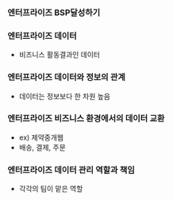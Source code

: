 ### 엔터프라이즈 BSP달성하기

### 엔터프라이즈 데이터
- 비즈니스 활동결과인 데이터

### 엔터프라이즈 데이터와 정보의 관계
- 데이터는 정보보다 한 차원 높음

### 엔터프라이즈 비즈니스 환경에서의 데이터 교환
- ex) 제약중개웹
- 배송, 결제, 주문

### 엔터프라이즈 데이터 관리 역할과 책임
- 각각의 팀이 맡은 역할